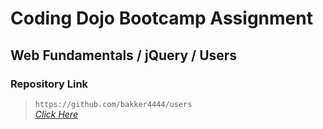 # Coding Dojo Bootcamp Assignment
## Web Fundamentals / jQuery / Users

### Repository Link  

> ``` https://github.com/bakker4444/users ```  
> _[Click Here](https://github.com/bakker4444/users)_  
